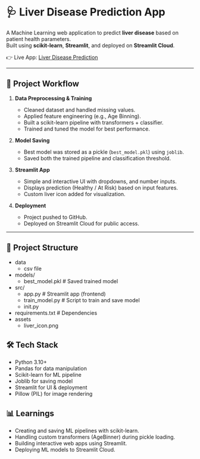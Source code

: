 # 🩺 Liver Disease Prediction App

A Machine Learning web application to predict **liver disease** based on patient health parameters.  
Built using **scikit-learn**, **Streamlit**, and deployed on **Streamlit Cloud**.  

👉 Live App: [Liver Disease Prediction](https://liver-disease-prediction-1.streamlit.app/)

---

## 🚀 Project Workflow

1. **Data Preprocessing & Training**
   - Cleaned dataset and handled missing values.
   - Applied feature engineering (e.g., Age Binning).
   - Built a scikit-learn pipeline with transformers + classifier.
   - Trained and tuned the model for best performance.

2. **Model Saving**
   - Best model was stored as a pickle (`best_model.pkl`) using `joblib`.
   - Saved both the trained pipeline and classification threshold.

3. **Streamlit App**
   - Simple and interactive UI with dropdowns, and number inputs.
   - Displays prediction (Healthy / At Risk) based on input features.
   - Custom liver icon added for visualization.

4. **Deployment**
   - Project pushed to GitHub.
   - Deployed on Streamlit Cloud for public access.

---

## 📂 Project Structure

- data
   - csv file
- models/
   - best_model.pkl # Saved trained model
- src/
   -  app.py # Streamlit app (frontend)
   -  train_model.py # Script to train and save model
   - init.py
- requirements.txt # Dependencies
- assets
   - liver_icon.png   

## 🛠️ Tech Stack
- Python 3.10+
- Pandas for data manipulation
- Scikit-learn for ML pipeline
- Joblib for saving model
-  Streamlit for UI & deployment
-  Pillow (PIL) for image rendering

## 📊 Learnings
- Creating and saving ML pipelines with scikit-learn.
- Handling custom transformers (AgeBinner) during pickle loading.
- Building interactive web apps using Streamlit.
- Deploying ML models to Streamlit Cloud.
